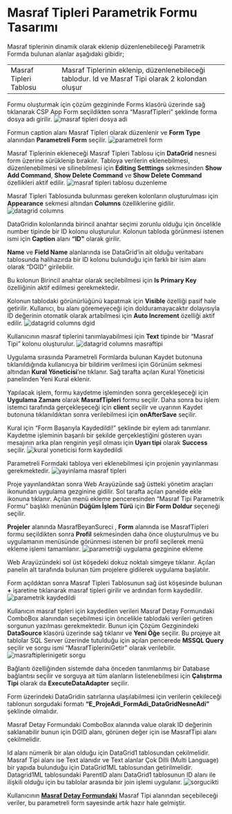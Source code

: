 ﻿# Masraf  Tipleri  Parametrik  Formu  Tasarımı
Masraf  tiplerinin  dinamik  olarak  eklenip  düzenlenebileceği  Parametrik  Formda  bulunan  alanlar  aşağıdaki  gibidir;

|||
|--- |--- |
|Masraf  Tipleri  Tablosu|Masraf  Tiplerinin  eklenip, düzenlenebileceği  tablodur. Id ve  Masraf Tipi olarak 2 kolondan  oluşur|


Formu  oluşturmak  için  çözüm  gezgininde Forms klasörü  üzerinde  sağ  tıklanarak CSP App Form seçildikten  sonra “MasrafTipleri” şeklinde forma dosya  adı  girilir.
![masraf tipleri dosya adi](https://docsbimser.blob.core.windows.net/imagecontainer/masraf%20tipleri%20dosya%20adi-43554744-ebfd-41fe-9bfc-165c2fddf1a2.png)

Formun caption alanı  Masraf  Tipleri  olarak  düzenlenir  ve **Form Type** alanından **Parametreli Form** seçilir.
![parametreli form](https://docsbimser.blob.core.windows.net/imagecontainer/parametreli%20form-413df5fc-12fd-4b58-ba68-30b6427bb655.png)

Masraf  Tiplerinin  ekleneceği  Masraf  Tipleri  Tablosu  için **DataGrid** nesnesi form üzerine  sürüklenip  bırakılır. Tabloya  verilerin  eklenebilmesi, düzenlenebilmesi  ve  silinebilmesi  için **Editing Setttings** sekmesinden **Show Add Command**, **Show Delete Command** ve **Show Delete Command** özellikleri  aktif  edilir.
![masraf tipleri tablosu duzenleme](https://docsbimser.blob.core.windows.net/imagecontainer/masraf%20tipleri%20tablosu%20editing-13a32439-a46e-479b-9963-32a6cac066be.png)

Masraf  Tipleri  Tablosunda  bulunması  gereken  kolonların  oluşturulması  için **Appearance** sekmesi  altından **Columns** özelliklerine  gidilir.
![datagrid columns](https://docsbimser.blob.core.windows.net/imagecontainer/datagrid%20columns-028b93f6-050c-4d61-b02b-f1061eee72fe.png)

DataGridin  kolonlarında  birincil  anahtar  seçimi  zorunlu  olduğu  için  öncelikle number tipinde  bir ID kolonu  oluşturulur. Kolonun  tabloda  görünmesi  istenen  ismi  için **Caption** alanı **“ID"** olarak  girilir.

**Name** ve **Field Name** alanlarında  ise  DataGrid’in  ait  olduğu  veritabanı  tablosunda  halihazırda  bir ID kolonu  bulunduğu  için  farklı  bir  isim  alanı  olarak “DGID” girilebilir.

Bu kolonun  Birincil  anahtar  olarak  seçilebilmesi  için **Is Primary Key** özelliğinin  aktif  edilmesi  gerekmektedir.

Kolonun  tablodaki  görünürlüğünü  kapatmak  için **Visible** özelliği  pasif hale getirilir. Kullanıcı,  bu  alanı  göremeyeceği  için  dolduramayacaktır  dolayısıyla ID değerinin  otomatik  olarak  artabilmesi  için **Auto Increment** özelliği  aktif  edilir.
![datagrid columns dgid](https://docsbimser.blob.core.windows.net/imagecontainer/datagrid%20columns%20dgid%20-e82146ea-0d79-4d63-ba3b-215e67924310.png)

Kullanıcının  masraf  tiplerini  tanımlayabilmesi  için **Text** tipinde  bir “Masraf Tipi” kolonu  oluşturulur.
![datagrid columns masraftipi](https://docsbimser.blob.core.windows.net/imagecontainer/datagrid%20columns%20masraftipi-b2e1bc02-e620-4e8f-a5e7-bf8acbc83ff1.png)

Uygulama  sırasında  Parametreli  Formlarda  bulunan  Kaydet  butonuna  tıklanıldığında  kullanıcıya  bir  bildirim  verilmesi  için  Görünüm  sekmesi  altından **Kural Yöneticisi**’ne  tıklanır. Sağ  tarafta  açılan Kural Yöneticisi  panelinden Yeni Kural eklenir.

Yapılacak işlem, formu  kaydetme  işleminden  sonra  gerçekleşeceği  için **Uygulama  Zamanı** olarak **MasrafTipleri** formu  seçilir. Daha sonra  bu  işlem  istemci  tarafında  gerçekleşeceği  için **client** seçilir  ve  uyarının  Kaydet  butonuna  tıklanıldıktan  sonra  verilebilmesi  için **onAfterSave** seçilir.

Kural için “Form Başarıyla  Kaydedildi!” şeklinde  bir  eylem  adı  tanımlanır. Kaydetme  işleminin  başarılı  bir  şekilde  gerçekleştiğini  gösteren  uyarı  mesajının  arka plan renginin  yeşil  olması  için **Uyarı tipi** olarak **Success** seçilir.
![kural yoneticisi form kaydedildi](https://docsbimser.blob.core.windows.net/imagecontainer/kural%20yoneticisi%20form%20kaydedildi-cc76dd48-b021-4f1e-96e5-9e11823ee4a5.png)

Parametreli  Formdaki  tabloya  veri  eklenebilmesi  için  projenin  yayınlanması  gerekmektedir.
![yayinlama masraf tipleri](https://docsbimser.blob.core.windows.net/imagecontainer/masraf%20tipleri%20yay%C4%B1nlama-384ae80b-16b0-4ff3-9cbc-627c8f2601bf.png)

Proje  yayınlandıktan  sonra Web Arayüzünde  sağ  üstteki  yönetim  araçları  ikonundan  uygulama  gezginine  gidilir. Sol tarafta  açılan  panelde  ekle  ikonuna  tıklanır. Açılan  menü  ekleme  penceresinden “Masraf Tipi Parametrik  Formu” başlıklı  menünün **Düğüm  İşlem  Türü** için **Bir Form Doldur** seçeneği  seçilir.

**Projeler** alanında  MasrafBeyanSureci , **Form** alanında  ise  MasrafTipleri  formu  seçildikten  sonra **Profil** sekmesinden  daha  önce  oluşturulmuş  ve  bu  uygulamanın  menüsünde  görünmesi  istenen  bir  profil  seçilerek  menü  ekleme  işlemi  tamamlanır.
![parametriği uygulama gezginine ekleme](https://docsbimser.blob.core.windows.net/imagecontainer/Parametri%C4%9Fi%20Uygulama%20gezginine%20ekleme-bc4b2555-b6ca-4fbd-8c6f-b91cb67afcdf.png)

Web Arayüzündeki sol üst  köşedeki  dokuz  noktalı  simgeye  tıklanır. Açılan  panelin alt tarafında  bulunan  tüm  projelere  gidilerek  uygulama  başlatılır.

Form  açıldıktan  sonra  Masraf  Tipleri  Tablosunun  sağ  üst  köşesinde  bulunan **+** işaretine  tıklanarak  masraf  tipleri  girilir  ve  ardından form  kaydedilir.
![parametrik kaydedildi](https://docsbimser.blob.core.windows.net/imagecontainer/parametrik%20kaydedildi-1f629d42-d93c-4b69-bd96-337e7a166a52.png)

Kullanıcın  masraf  tipleri  için  kaydedilen  verileri  Masraf  Detay  Formundaki  ComboBox  alanından  seçebilmesi  için  öncelikle  tablodaki  verileri  getiren  sorgunun  yazılması  gerekmektedir. Bunun için  Çözüm  Gezginindeki **DataSource** klasörü  üzerinde  sağ  tıklanır  ve **Yeni Öğe** seçilir. Bu projeye  ait  tablolar SQL Server üzerinde  tutulduğu  için  açılan  pencerede **MSSQL Query** seçilir  ve  sorgu  ismi “MasrafTipleriniGetir” olarak  verilebilir.
![masraftiplerinigetir sorgu](https://docsbimser.blob.core.windows.net/imagecontainer/masraftiplerinigetir-cce48eff-9b93-4fdd-84b0-071dbaffec10.png)

Bağlantı özelliğinden  sistemde  daha  önceden  tanımlanmış  bir Database bağlantısı  seçilir  ve  sorguya  ait  tüm  alanların  listelenebilmesi  için **Çalıştırma Tipi** olarak da **ExecuteDataAdapter** seçilir.

Form üzerindeki  DataGridin  satırlarına  ulaşılabilmesi  için  verilerin  çekileceği  tablonun  sorgudaki  formatı **“E_ProjeAdi_FormAdi_DataGridNesneAdi”** şeklinde  olmalıdır.

Masraf  Detay  Formundaki  ComboBox  alanında value olarak ID değerinin  saklanabilir  bunun  için DGID alanı, görünen  değer  için  ise  MasrafTipi  alanı  çekilmelidir.

Id alanı  nümerik  bir  alan  olduğu  için DataGrid1 tablosundan  çekilmelidir.
 Masraf Tipi alanı  ise Text alanıdır  ve Text alanlar  Çok Dilli (Multi Language) bir  yapıda  bulunduğu  için DataGrid1ML tablosundan  getirilmelidir. Datagrid1ML tablosundaki  ParentID  alanı DataGrid1 tablosunun ID alanı  ile  ilişkili  olduğu  için  bu  tablolar  arasında  bir join işlemi  uygulanır.
 ![sorgucikti](https://docsbimser.blob.core.windows.net/imagecontainer/sorgu%20cikti-ac71f798-94dd-48eb-9147-6ff80838e82a.png)

Kullanıcının  [**Masraf  Detay  Formundaki**](expense-detail-form-design.md)  Masraf Tipi alanından  seçebileceği  veriler, bu  parametreli form sayesinde  artık  hazır hale gelmiştir.
